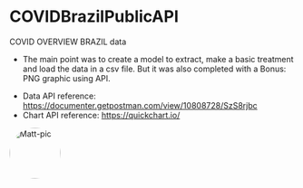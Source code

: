 # COVIDBrazilPublicAPI
COVID OVERVIEW BRAZIL data

* The main point was to create a model to extract, make a basic treatment and load the data in a csv file. But it was also completed with a Bonus: PNG graphic using API.

- Data API reference: https://documenter.getpostman.com/view/10808728/SzS8rjbc
- Chart API reference: https://quickchart.io/

<div align="left">
  <img align="center" alt="Matt-pic" height="90" style="border-radius:50px;" src="https://hugovk.github.io/python-logos/img/Python%20Package%20Index.jpg">
 
</div>
